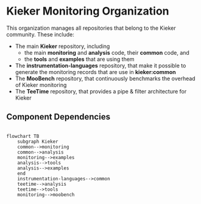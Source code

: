 # Kieker Monitoring Organization

This organization manages all repositories that belong to the Kieker community. These include:
- The main **Kieker** repository, including 
  - the main **monitoring** and **analysis** code, their **common** code, and 
  - the **tools** and **examples** that are using them
- The **instrumentation-languages** repository, that make it possible to generate the monitoring records that are use in **kieker:common**
- The **MooBench** repository, that continuously benchmarks the overhead of Kieker monitoring
- The **TeeTime** repository, that provides a pipe & filter architecture for Kieker

## Component Dependencies

```mermaid

flowchart TB
    subgraph Kieker
    common-->monitoring
    common-->analysis
    monitoring-->examples
    analysis-->tools
    analysis-->examples
    end
    instrumentation-languages-->common
    teetime-->analysis
    teetime-->tools
    monitoring-->moobench
```


